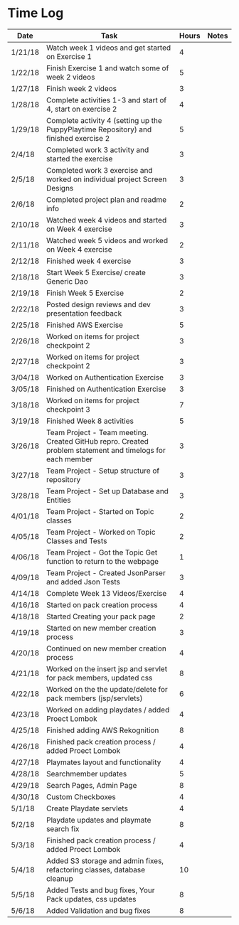 # Time Log

| Date | Task | Hours | Notes|
|------|------|-------|------|
| 1/21/18| Watch week 1 videos and get started on Exercise 1| 4 | |
| 1/22/18| Finish Exercise 1 and watch some of week 2 videos | 5 | |
| 1/27/18 | Finish week 2 videos   | 3  |   | 
| 1/28/18 | Complete activities 1-3 and start of 4, start on exercise 2 | 4 | |
| 1/29/18 | Complete activity 4 (setting up the PuppyPlaytime Repository) and finished exercise 2 | 5 | |
| 2/4/18 | Completed work 3 activity and started the exercise | 3 | |
| 2/5/18 | Completed work 3 exercise and worked on individual project Screen Designs | 3 | |
| 2/6/18 | Completed project plan and readme info | 2 | |
| 2/10/18 | Watched week 4 videos and started on Week 4 exercise | 3 | |
| 2/11/18 | Watched week 5 videos and worked on Week 4 exercise | 2 | |
| 2/12/18 | Finished week 4 exercise | 3 | |
| 2/18/18 | Start Week 5 Exercise/ create Generic Dao | 3 | |
| 2/19/18 | Finish Week 5 Exercise | 2 | |
| 2/22/18 | Posted design reviews and dev presentation feedback | 3 | |
| 2/25/18 | Finished AWS Exercise | 5 | |
| 2/26/18 | Worked on items for project checkpoint 2 | 3 | |
| 2/27/18 | Worked on items for project checkpoint 2 | 3 | |
| 3/04/18 | Worked on Authentication Exercise | 3 | |
| 3/05/18 | Finished on Authentication Exercise | 3 | |
| 3/18/18 | Worked on items for project checkpoint 3 | 7 | |
| 3/19/18 | Finished Week 8 activities | 5 | |
| 3/26/18 | Team Project - Team meeting. Created GitHub repro. Created problem statement and timelogs for each member | 3  |
| 3/27/18 | Team Project - Setup structure of repository |3| |
| 3/28/18 | Team Project - Set up Database and Entities |3| |
| 4/01/18 | Team Project - Started on Topic classes |2 | |
| 4/05/18 | Team Project - Worked on Topic Classes and Tests | 2 | |
| 4/06/18 | Team Project - Got the Topic Get function to return to the webpage | 1 | |
| 4/09/18 | Team Project - Created JsonParser and added Json Tests | 3| |
| 4/14/18 | Complete Week 13 Videos/Exercise| 4 | |
| 4/16/18 | Started on pack creation process | 4 | |
| 4/18/18 | Started Creating your pack page| 2 | |
| 4/19/18 | Started on new member creation process| 3 | |
| 4/20/18 | Continued on new member creation process| 4 | |
| 4/21/18 | Worked on the insert jsp and servlet for pack members, updated css | 8 | |
| 4/22/18 | Worked on the the update/delete for pack members (jsp/servlets)| 6 | |
| 4/23/18 | Worked on adding playdates / added Proect Lombok | 4 | |
| 4/25/18 | Finished adding AWS Rekognition | 8 | |
| 4/26/18 | Finished pack creation process / added Proect Lombok | 4 | |
| 4/27/18 | Playmates layout and functionality | 4 | 
| 4/28/18 | Searchmember updates | 5 | 
| 4/29/18 | Search Pages, Admin Page | 8 | 
| 4/30/18 | Custom Checkboxes | 4 | 
| 5/1/18 | Create Playdate servlets | 4 | 
| 5/2/18 | Playdate updates and playmate search fix| 8 | |
| 5/3/18 | Finished pack creation process / added Proect Lombok | 4 | |
| 5/4/18 | Added S3 storage and admin fixes, refactoring classes, database cleanup | 10 | |
| 5/5/18 | Added Tests and bug fixes, Your Pack updates, css updates | 8 | |
| 5/6/18 | Added Validation and bug fixes| 8 | |